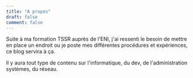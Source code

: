 ```yaml
---
title: "A propos"
draft: false
comment: false
---
```


Suite à ma formation TSSR auprès de l'ENI, j'ai ressenti le besoin de mettre en place un endroit ou je poste mes différentes procédures et expériences, ce blog servira à ça.

Il y aura tout type de contenu sur l'informatique, du dev, de l'administration systèmes, du réseau.
